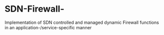 # SDN-Firewall-
Implementation of SDN controlled and managed dynamic Firewall functions in an application-/service-specific manner 
